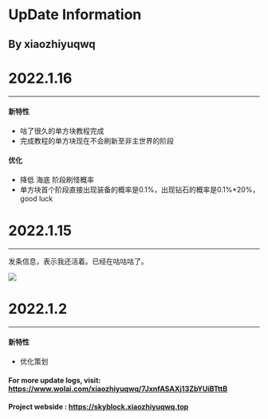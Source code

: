 # UpDate Information
## By xiaozhiyuqwq

# 2022.1.16

---

#### 新特性

- 咕了很久的单方块教程完成
- 完成教程的单方块现在不会刷新至非主世界的阶段

#### 优化

- 降低 海底 阶段刷怪概率
- 单方块首个阶段直接出现装备的概率是0.1%，出现钻石的概率是0.1%*20%，good luck

# 2022.1.15

---

发条信息，表示我还活着。已经在咕咕咕了。

![](https://secure2.wostatic.cn/static/fFepn1e6sc6moxA68Dx4c3/image.png)

# 2022.1.2

---

#### 新特性

- 优化策划

#### For more update logs, visit: https://www.wolai.com/xiaozhiyuqwq/7JxnfASAXj13ZbYUiBTttB
#### Project webside : https://skyblock.xiaozhiyuqwq.top